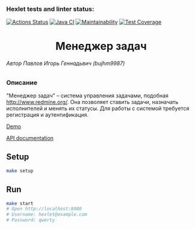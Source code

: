 ### Hexlet tests and linter status:
[![Actions Status](https://github.com/bujhm9987/java-project-99/actions/workflows/hexlet-check.yml/badge.svg)](https://github.com/bujhm9987/java-project-99/actions)
[![Java CI](https://github.com/bujhm9987/java-project-99/actions/workflows/build-project.yml/badge.svg)](https://github.com/bujhm9987/java-project-99/actions/workflows/build-project.yml)
[![Maintainability](https://api.codeclimate.com/v1/badges/05b1ee3df3fd79761512/maintainability)](https://codeclimate.com/github/bujhm9987/java-project-99/maintainability)
[![Test Coverage](https://api.codeclimate.com/v1/badges/05b1ee3df3fd79761512/test_coverage)](https://codeclimate.com/github/bujhm9987/java-project-99/test_coverage)

<h1 align="center">Менеджер задач</h1>

###### Автор Павлов Игорь Геннадьвич (bujhm9987) 

### Описание

"Менеджер задач" – система управления задачами, подобная http://www.redmine.org/. Она позволяет ставить задачи, назначать исполнителей и менять их статусы. Для работы с системой требуется регистрация и аутентификация.

[Demo](https://task-manager-4qva.onrender.com/)

[API documentation](https://task-manager-4qva.onrender.com/swagger-ui/index.html)

## Setup
```bash
make setup
```

## Run
```bash
make start
# Open http://localhost:8080
# Username: hexlet@example.com
# Password: qwerty
```